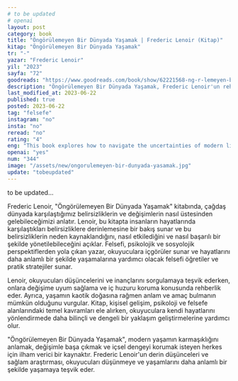 ```yaml
---
# to be updated
# openai
layout: post
category: book
title: "Öngörülemeyen Bir Dünyada Yaşamak | Frederic Lenoir (Kitap)"
kitap: "Öngörülemeyen Bir Dünyada Yaşamak"
tr: "-"
yazar: "Frederic Lenoir"
yil: "2023"
sayfa: "72"
goodreads: "https://www.goodreads.com/book/show/62221568-ng-r-lemeyen-bir-d-nyada-ya-amak"
description: "Öngörülemeyen Bir Dünyada Yaşamak, Frederic Lenoir'un rehberlik edici ve ilham verici bir kitabıdır, çağdaş dünyadaki belirsizliklerle başa çıkmak ve hayatı anlamlı kılmak için felsefi içgörüler sunar."
last_modified_at: 2023-06-22
published: true
posted: 2023-06-22
tag: "felsefe"
instagram: "no"
insta: "no"
reread: "no"
rating: "4"
eng: "This book explores how to navigate the uncertainties of modern life and find meaning in the midst of change."
openai: "yes"
num: "344"
image: "/assets/new/ongorulemeyen-bir-dunyada-yasamak.jpg"
update: "tobeupdated"
---
```


to be updated...

Frederic Lenoir, "Öngörülemeyen Bir Dünyada Yaşamak" kitabında, çağdaş dünyada karşılaştığımız belirsizliklerin ve değişimlerin nasıl üstesinden gelebileceğimizi anlatır. Lenoir, bu kitapta insanların hayatlarında karşılaştıkları belirsizliklere derinlemesine bir bakış sunar ve bu belirsizliklerin neden kaynaklandığını, nasıl etkilediğini ve nasıl başarılı bir şekilde yönetilebileceğini açıklar. Felsefi, psikolojik ve sosyolojik perspektiflerden yola çıkan yazar, okuyuculara içgörüler sunar ve hayatlarını daha anlamlı bir şekilde yaşamalarına yardımcı olacak felsefi öğretiler ve pratik stratejiler sunar.

Lenoir, okuyucuları düşüncelerini ve inançlarını sorgulamaya teşvik ederken, onlara değişime uyum sağlama ve iç huzuru koruma konusunda rehberlik eder. Ayrıca, yaşamın kaotik doğasına rağmen anlam ve amaç bulmanın mümkün olduğunu vurgular. Kitap, kişisel gelişim, psikoloji ve felsefe alanlarındaki temel kavramları ele alırken, okuyuculara kendi hayatlarını yönlendirmede daha bilinçli ve dengeli bir yaklaşım geliştirmelerine yardımcı olur.

"Öngörülemeyen Bir Dünyada Yaşamak", modern yaşamın karmaşıklığını anlamak, değişimle başa çıkmak ve içsel dengeyi korumak isteyen herkes için ilham verici bir kaynaktır. Frederic Lenoir'un derin düşünceleri ve sağlam araştırması, okuyucuları düşünmeye ve yaşamlarını daha anlamlı bir şekilde yaşamaya teşvik eder.

